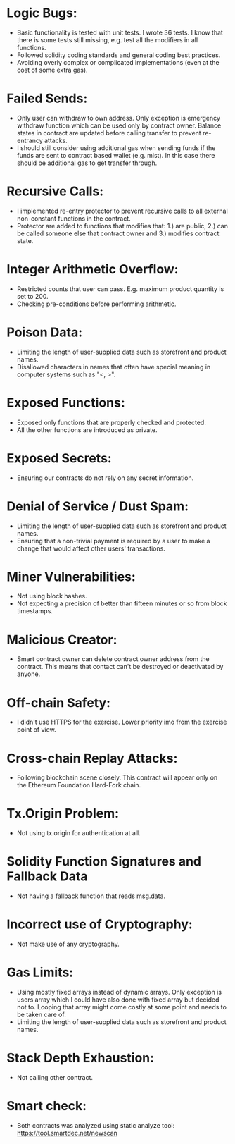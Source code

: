 # Logic Bugs:
* Basic functionality is tested with unit tests. I wrote 36 tests.
I know that there is some tests still missing, e.g. test all the 
modifiers in all functions. 
* Followed solidity coding standards and general coding best practices.
* Avoiding overly complex or complicated implementations (even at the
cost of some extra gas).

# Failed Sends:
* Only user can withdraw to own address. Only exception is emergency withdraw function which can 
be used only by contract owner. Balance states in contract are updated before calling transfer to prevent 
re-entrancy attacks.
* I should still consider using additional gas when sending funds if the funds are sent to contract based 
wallet (e.g. mist). In this case there should be additional gas to get transfer through.

# Recursive Calls:
*  I implemented re-entry protector to prevent recursive calls to all external non-constant functions in 
the contract.
* Protector are added to functions that modifies that: 1.) are public, 2.) can be called someone else
that contract owner and 3.) modifies contract state.

# Integer Arithmetic Overflow:
* Restricted counts that user can pass. E.g. maximum product quantity is set to 200.
* Checking pre-conditions before performing arithmetic.

# Poison Data:
* Limiting the length of user-supplied data such as storefront and product names.
* Disallowed characters in names that often have special meaning in computer systems such as "<, >".

# Exposed Functions:
* Exposed only functions that are properly checked and protected.
* All the other functions are introduced as private.

# Exposed Secrets:
* Ensuring our contracts do not rely on any secret information.

# Denial of Service / Dust Spam:
* Limiting the length of user-supplied data such as storefront and product names.
* Ensuring that a non-trivial payment is required by a user to make a change that would affect 
other users' transactions.

# Miner Vulnerabilities:
* Not using block hashes.
* Not expecting a precision of better than fifteen minutes or so from block timestamps.

# Malicious Creator:
* Smart contract owner can delete contract owner address from the contract. This means
that contact can't be destroyed or deactivated by anyone. 

# Off-chain Safety:
* I didn't use HTTPS for the exercise. Lower priority imo from the exercise point of view.

# Cross-chain Replay Attacks:
* Following blockchain scene closely. This contract will appear only on the Ethereum
Foundation Hard-Fork chain.

# Tx.Origin Problem:
* Not using tx.origin for authentication at all.

# Solidity Function Signatures and Fallback Data 
* Not having a fallback function that reads msg.data.

# Incorrect use of Cryptography:
* Not make use of any cryptography.

# Gas Limits:
* Using mostly fixed arrays instead of dynamic arrays. Only exception is users array which
I could have also done with fixed array but decided not to. Looping that array might come 
costly at some point and needs to be taken care of.
* Limiting the length of user-supplied data such as storefront and product names.

# Stack Depth Exhaustion:
* Not calling other contract.

# Smart check:
* Both contracts was analyzed using static analyze
tool: https://tool.smartdec.net/newscan

